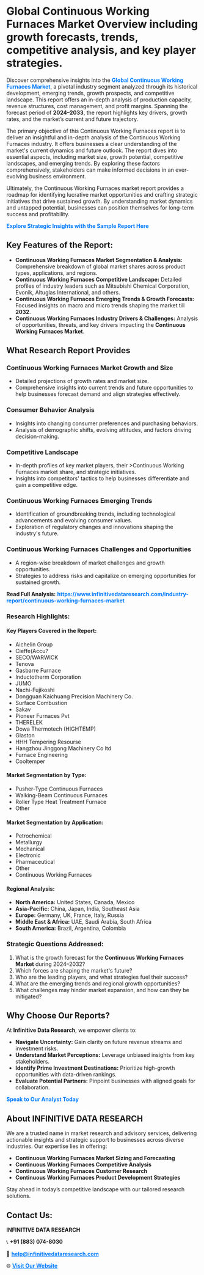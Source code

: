<h1>Global Continuous Working Furnaces Market Overview including growth forecasts, trends, competitive analysis, and key player strategies.</h1>
<p>
Discover comprehensive insights into the 
<a href="https://www.infinitivedataresearch.com/industry-report/continuous-working-furnaces-market" rel="dofollow" style="color: #007BFF; text-decoration: none;"><strong>Global Continuous Working Furnaces Market</strong></a>, a pivotal industry segment analyzed through its historical development, emerging trends, growth prospects, and competitive landscape. This report offers an in-depth analysis of production capacity, revenue structures, cost management, and profit margins. Spanning the forecast period of <strong>2024–2033</strong>, the report highlights key drivers, growth rates, and the market’s current and future trajectory.
</p>
<p>
The primary objective of this Continuous Working Furnaces report is to deliver an insightful and in-depth analysis of the Continuous Working Furnaces industry. It offers businesses a clear understanding of the market's current dynamics and future outlook. The report dives into essential aspects, including market size, growth potential, competitive landscapes, and emerging trends. By exploring these factors comprehensively, stakeholders can make informed decisions in an ever-evolving business environment.
</p>
<p>
Ultimately, the Continuous Working Furnaces market report provides a roadmap for identifying lucrative market opportunities and crafting strategic initiatives that drive sustained growth. By understanding market dynamics and untapped potential, businesses can position themselves for long-term success and profitability.
</p>
<p>
<a href="https://www.infinitivedataresearch.com/request-sample/reportId=102918" style="color: #007BFF; text-decoration: none;"><strong>Explore Strategic Insights with the Sample Report Here</strong></a>
</p>

<h2>Key Features of the Report:</h2>
<ul>
<li><strong>Continuous Working Furnaces Market Segmentation & Analysis:</strong> Comprehensive breakdown of global market shares across product types, applications, and regions.</li>
<li><strong>Continuous Working Furnaces Competitive Landscape:</strong> Detailed profiles of industry leaders such as Mitsubishi Chemical Corporation, Evonik, Altuglas International, and others.</li>
<li><strong>Continuous Working Furnaces Emerging Trends & Growth Forecasts:</strong> Focused insights on macro and micro trends shaping the market till <strong>2032</strong>.</li>
<li><strong>Continuous Working Furnaces Industry Drivers & Challenges:</strong> Analysis of opportunities, threats, and key drivers impacting the <strong>Continuous Working Furnaces Market</strong>.</li>
</ul>

<h2>What Research Report Provides</h2>
<h3>Continuous Working Furnaces Market Growth and Size</h3>
<ul>
<li>Detailed projections of growth rates and market size.</li>
<li>Comprehensive insights into current trends and future opportunities to help businesses forecast demand and align strategies effectively.</li>
</ul>

<h3>Consumer Behavior Analysis</h3>
<ul>
<li>Insights into changing consumer preferences and purchasing behaviors.</li>
<li>Analysis of demographic shifts, evolving attitudes, and factors driving decision-making.</li>
</ul>

<h3>Competitive Landscape</h3>
<ul>
<li>In-depth profiles of key market players, their >Continuous Working Furnaces market share, and strategic initiatives.</li>
<li>Insights into competitors' tactics to help businesses differentiate and gain a competitive edge.</li>
</ul>

<h3>Continuous Working Furnaces Emerging Trends</h3>
<ul>
<li>Identification of groundbreaking trends, including technological advancements and evolving consumer values.</li>
<li>Exploration of regulatory changes and innovations shaping the industry's future.</li>
</ul>

<h3>Continuous Working Furnaces Challenges and Opportunities</h3>
<ul>
<li>A region-wise breakdown of market challenges and growth opportunities.</li>
<li>Strategies to address risks and capitalize on emerging opportunities for sustained growth.</li>
</ul>
<p><strong>Read Full Analysis:</strong> <a href="https://www.infinitivedataresearch.com/industry-report/continuous-working-furnaces-market" rel="dofollow" style="color: #007BFF; text-decoration: none;"><strong>https://www.infinitivedataresearch.com/industry-report/continuous-working-furnaces-market</strong></a></p>
<h3>Research Highlights:</h3>
<h4>Key Players Covered in the Report:</h4>
<ul><li>Aichelin Group</li><li>Cieffe(Accu?</li><li>SECO/WARWICK</li><li>Tenova</li><li>Gasbarre Furnace</li><li>Inductotherm Corporation</li><li>JUMO</li><li>Nachi-Fujikoshi</li><li>Dongguan Kaichuang Precision Machinery Co.</li><li>Surface Combustion</li><li>Sakav</li><li>Pioneer Furnaces Pvt</li><li>THERELEK</li><li>Dowa Thermotech (HIGHTEMP)</li><li>Glaston</li><li>HHH Tempering Resourse</li><li>Hangzhou Jinggong Machinery Co ltd</li><li>Furnace Engineering</li><li>Cooltemper</li></ul>
<h4>Market Segmentation by Type:</h4>
<ul><li>Pusher-Type Continuous Furnaces</li><li>Walking-Beam Continuous Furnaces</li><li>Roller Type Heat Treatment Furnace</li><li>Other</li></ul>
<h4>Market Segmentation by Application:</h4>
<ul><li>Petrochemical</li><li>Metallurgy</li><li>Mechanical</li><li>Electronic</li><li>Pharmaceutical</li><li>Other</li><li>Continuous Working Furnaces</li></ul>

<h4>Regional Analysis:</h4>
<ul>
<li><strong>North America:</strong> United States, Canada, Mexico</li>
<li><strong>Asia-Pacific:</strong> China, Japan, India, Southeast Asia</li>
<li><strong>Europe:</strong> Germany, UK, France, Italy, Russia</li>
<li><strong>Middle East & Africa:</strong> UAE, Saudi Arabia, South Africa</li>
<li><strong>South America:</strong> Brazil, Argentina, Colombia</li>
</ul>

<h3>Strategic Questions Addressed:</h3>
<ol>
<li>What is the growth forecast for the <strong>Continuous Working Furnaces Market</strong> during 2024–2032?</li>
<li>Which forces are shaping the market's future?</li>
<li>Who are the leading players, and what strategies fuel their success?</li>
<li>What are the emerging trends and regional growth opportunities?</li>
<li>What challenges may hinder market expansion, and how can they be mitigated?</li>
</ol>

<h2>Why Choose Our Reports?</h2>
<p>At <strong>Infinitive Data Research</strong>, we empower clients to:</p>
<ul>
<li><strong>Navigate Uncertainty:</strong> Gain clarity on future revenue streams and investment risks.</li>
<li><strong>Understand Market Perceptions:</strong> Leverage unbiased insights from key stakeholders.</li>
<li><strong>Identify Prime Investment Destinations:</strong> Prioritize high-growth opportunities with data-driven rankings.</li>
<li><strong>Evaluate Potential Partners:</strong> Pinpoint businesses with aligned goals for collaboration.</li>
</ul>
<p><a href="https://www.infinitivedataresearch.com/industry-report/continuous-working-furnaces-market" rel="dofollow" style="color: #007BFF; text-decoration: none;"><strong>Speak to Our Analyst Today</strong></a></p>

<h2>About INFINITIVE DATA RESEARCH</h2>
<p>We are a trusted name in market research and advisory services, delivering actionable insights and strategic support to businesses across diverse industries. Our expertise lies in offering:</p>
<ul>
<li><strong>Continuous Working Furnaces Market Sizing and Forecasting</strong></li>
<li><strong>Continuous Working Furnaces Competitive Analysis</strong></li>
<li><strong>Continuous Working Furnaces Customer Research</strong></li>
<li><strong>Continuous Working Furnaces Product Development Strategies</strong></li>
</ul>
<p>Stay ahead in today’s competitive landscape with our tailored research solutions.</p>

<h2>Contact Us:</h2>
<p><strong>INFINITIVE DATA RESEARCH</strong></p>
<p>📞 <strong>+91 (883) 074-8030</strong></p>
<p>📧 <strong><a href="mailto:help@infinitivedataresearch.com" style="color: #007BFF;">help@infinitivedataresearch.com</a></strong></p>
<p>🌐 <strong><a href="https://www.infinitivedataresearch.com" rel="dofollow" style="color: #007BFF;">Visit Our Website</a></strong></p>